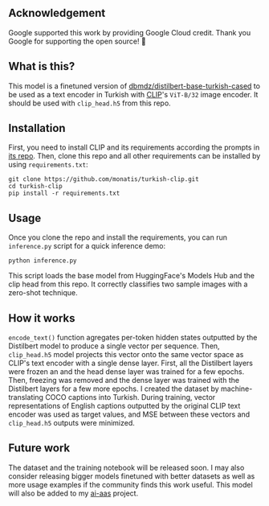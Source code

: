 ## Acknowledgement
Google supported this work by providing Google Cloud credit. Thank you Google for supporting the open source! 🎉

## What is this?
This model is a finetuned version of [dbmdz/distilbert-base-turkish-cased](https://huggingface.co/dbmdz/distilbert-base-turkish-cased) to be used as a text encoder in Turkish with [CLIP](https://github.com/openai/CLIP)'s `ViT-B/32` image encoder. It should be used with `clip_head.h5` from this repo.

## Installation
First, you need to install CLIP and its requirements according the prompts in [its repo](https://github.com/openai/CLIP). Then, clone this repo and all other requirements can be installed by using `requirements.txt`:
```shell
git clone https://github.com/monatis/turkish-clip.git
cd turkish-clip
pip install -r requirements.txt
```

## Usage
Once you clone the repo and install the requirements, you can run `inference.py` script for a quick inference demo:

```shell
python inference.py
```

This script loads the base model from HuggingFace's Models Hub and the clip head from this repo. It correctly classifies two sample images with a zero-shot technique.
 
## How it works
`encode_text()` function agregates per-token hidden states outputted by the Distilbert model to produce a single vector per sequence. Then, `clip_head.h5` model projects this vector onto the same vector space as CLIP's text encoder with a single dense layer. First, all the Distilbert layers were frozen an and the head dense layer was trained for a few epochs. Then, freezing was removed and the dense layer was trained with the Distilbert layers for a few more epochs. I created the dataset by machine-translating COCO captions into Turkish. During training, vector representations of English captions outputted by the original CLIP text encoder was used as target values, and MSE between these vectors and `clip_head.h5` outputs were minimized.

## Future work
The dataset and the training notebook will be released soon. I may also consider releasing bigger models finetuned with better datasets as well as more usage examples if the community finds this work useful. This model will also be added to my [ai-aas](https://github.com/monatis/ai-aas) project.